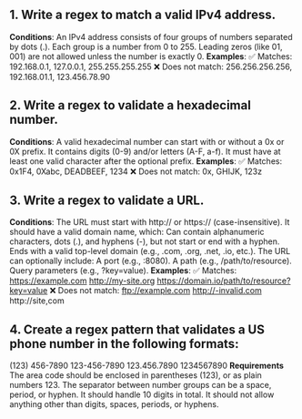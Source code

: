 ## 1. Write a regex to match a valid IPv4 address.

**Conditions**:
An IPv4 address consists of four groups of numbers separated by dots (.).
Each group is a number from 0 to 255.
Leading zeros (like 01, 001) are not allowed unless the number is exactly 0.
**Examples**:
✅ Matches: 192.168.0.1, 127.0.0.1, 255.255.255.255
❌ Does not match: 256.256.256.256, 192.168.01.1, 123.456.78.90

## 2. Write a regex to validate a hexadecimal number.

**Conditions**:
A valid hexadecimal number can start with or without a 0x or 0X prefix.
It contains digits (0-9) and/or letters (A-F, a-f).
It must have at least one valid character after the optional prefix.
**Examples**:
✅ Matches: 0x1F4, 0Xabc, DEADBEEF, 1234
❌ Does not match: 0x, GHIJK, 123z

## 3. Write a regex to validate a URL.

**Conditions**:
The URL must start with http:// or https:// (case-insensitive).
It should have a valid domain name, which:
Can contain alphanumeric characters, dots (.), and hyphens (-), but not start or end with a hyphen.
Ends with a valid top-level domain (e.g., .com, .org, .net, .io, etc.).
The URL can optionally include:
A port (e.g., :8080).
A path (e.g., /path/to/resource).
Query parameters (e.g., ?key=value).
**Examples**:
✅ Matches:
https://example.com
http://my-site.org
https://domain.io/path/to/resource?key=value
❌ Does not match:
ftp://example.com
http://-invalid.com
http://site,com

## 4. Create a regex pattern that validates a US phone number in the following formats:

(123) 456-7890
123-456-7890
123.456.7890
1234567890
**Requirements**
The area code should be enclosed in parentheses (123), or as plain numbers 123.
The separator between number groups can be a space, period, or hyphen.
It should handle 10 digits in total.
It should not allow anything other than digits, spaces, periods, or hyphens.
